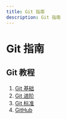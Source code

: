 ```yaml
---
title: Git 指南
description: Git 指南
---
```


# Git 指南

## Git 教程

1. [Git 基础](./basic/)
2. [Git 进阶](./advance/)
3. [Git 标准](./standard/)
4. [GitHub](./github/)
